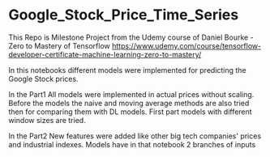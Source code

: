 # Google_Stock_Price_Time_Series
This Repo is Milestone Project from the Udemy course of Daniel Bourke - Zero to Mastery of Tensorflow
https://www.udemy.com/course/tensorflow-developer-certificate-machine-learning-zero-to-mastery/

In this notebooks different models were implemented for predicting the Google Stock prices.

In the Part1
All models were implemented in actual prices without scaling. 
Before the models the naive and moving average methods are also tried then for comparing them with DL models.
First part models with different window sizes are tried.

In the Part2
New features were added like other big tech companies' prices and industrial indexes. Models have in that notebook 2 branches of inputs 
